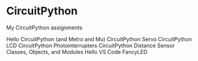 # CircuitPython
My CircuitPython assignments


Hello CircuitPython (and Metro and Mu)
CircuitPython Servo
CircuitPython LCD
CircuitPython Photointerrupters
CircuitPython Distance Sensor
Classes, Objects, and Modules
Hello VS Code
FancyLED

